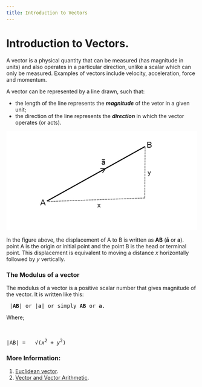 ```yaml
---
title: Introduction to Vectors
---
```


# Introduction to Vectors.

A vector is a physical quantity that can be measured (has magnitude in units) and also operates in a particular direction, unlike a scalar which can only be measured. Examples of vectors include velocity, acceleration, force and momentum.

A vector can be represented by a line drawn, such that:
- the length of the line represents the <span class="texhtml"><em><strong>magnitude</strong></em></span> of the vetor in a given unit;
- the direction of the line represents the <span class="texhtml"><em><strong>direction</strong></em></span> in which the vector operates (or acts).

![vector-representation](https://github.com/xeroxism/myImages/blob/master/FCC_guides/vector-representation.png?raw=true)

In the figure above, the displacement of A to B is written as <span class="texhtml"><strong> AB</strong></span> (<span class="texhtml"><strong>ā</strong></span> or <span class="texhtml"><strong>a</strong></span>). point A is the origin or initial point and the point B is the head or terminal point. This displacement is equivalent to moving a distance <span class="texhtml"><em>x</em></span> horizontally followed by<span class="texhtml"><em> y</em></span> vertically.

### The Modulus of a vector
The modulus of a vector is a positive scalar number that gives magnitude of the vector. It is written like this:

<pre> <span class="texhtml">|<strong>AB</strong>|</span> or <span class="texhtml">|<strong>a</strong>|</span> or simply <span class="texhtml"><strong>AB</strong></span> or <span class="texhtml"><strong>a</strong></span>. </pre>

Where;
<pre><span class="texhtml"><br></span>
|AB| =  <span class="texhtml"> √(<i>x</i><sup>2</sup> + <i>y</i><sup>2</sup>)</span></pre>

### More Information:

1. [Euclidean vector](https://en.wikipedia.org/wiki/Euclidean_vector).
2. [Vector and Vector Arithmetic](http://spiff.rit.edu/classes/phys311.old/lectures/vector/vector.html).



